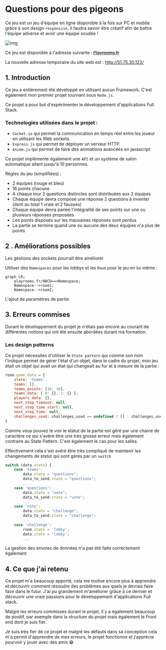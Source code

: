 # Questions pour des pigeons

Ce jeu est un jeu d'équipe en ligne disponible à la fois sur PC et mobile grâce à son design ``responsive``, il faudra savoir être créatif afin de battre l'équipe adverse et avoir une équipe soudée !

![img](https://cdn.discordapp.com/attachments/929500253734969378/1033445254008946739/unknown.png)

Ce jeu est disponible à l'adresse suivante : ~~[Playrooms.fr](http://playrooms.fr)~~

La nouvelle adresse temporaire du site web est : http://51.75.30.123/

## 1. Introduction

Ce jeu a entièrement été développé en utilisant aucun Framework. C'est également mon premier projet tournant sous ``Node.js``.

Ce projet a pour but d'expérimenter le développement d'applications Full Stack.

### Technologies utilisées dans le projet :

* ``Socket.io`` qui permet la communication en temps réel entre les joueur en utilisant les Web sockets.
* ``Express.js`` qui permet de déployer un serveur HTTP.
* ``Anime.js`` qui permet de faire des animations avancées en javascript 

Ce projet implémente également une ``API`` et un système de salon automatique allant jusqu'à 10 personnes.

Règles du jeu (simplifiées) :

* 2 équipes (rouge et bleu)
* 16 points chacune
* A chaque tour 2 questions distinctes sont distribuées aux 2 équipes
* Chaque équipe devra composé une réponse 2 questions à inventer (dont au total 1 vraie et 2 fausses)
* Chaque équipe devra pariée l'intégralité de ses points sur une ou plusieurs réponses proposées
* Les points disposés sur les mauvaises réponses sont perdus
* La partie se termine quand une ou aucune des deux équipes n'a plus de points

## 2 . Améliorations possibles

Les gestions des sockets pourrait être améliorer

Utiliser des `Namespaces`  pour les lobbys et les `Room` pour le jeu en lui même :

```mermaid
graph LR;
	playrooms.fr/ABCD==>Namespace;
	Namespace-->room1;
	Namespace-->room2;
```

L'ajout de paramètres de partie.

## 3. Erreurs commises

Durant le développement du projet je n'étais pas encore au courant de différentes notions qui ont été ensuite abordées durant ma formation.

### Les design patterns

Ce projet nécessites d'utiliser le ``State pattern`` qui comme son nom l'indique permet de gérer l'état d'un objet, dans le cadre du projet, mon jeu était un objet qui avait un état qui changeait au fur et à mesure de la partie :

```javascript
room.game_data = {
    state: 'teams',
    teams: [],
    teams_points: [16, 16],
    teams_data: { 0: {}, 1: {} },
    players_data: {},
    next_step_timeout: null,
    next_step_time_start: null,
    next_step_time: null,
    challenges_used: challenges_used == undefined ? [] : challenges_used
}
```

Comme vous pouvez le voir le statut de la partie est géré par une chaine de caractère ce qui s'avère être une très grosse erreur mais également contraire au State Pattern. C'est également le cas pour les salles.

Effectivement cela s'est avéré être très compliqué de maintenir les changements de statut qui sont gérés par un ``switch``

```javascript
switch (data.state) {
    case 'teams':
        data.state = "questions";
        data_to_send.state = "questions";
        ...
    case 'questions':
        data.state = "vote";
        data_to_send.state = "vote";
        ...
    case 'vote':
        data.state = "challenge";
        data_to_send.state = "challenge";
        ...
    case 'challenge':
        room.state = 'lobby';
        data.state = 'lobby';
        ...
```

La gestion des envoies de données n'a pas été faite correctement également



## 4. Ce que j'ai retenu

Ce projet m'a beaucoup apporté, cela me motive encore plus à apprendre et découvrir comment résoudre des problèmes aux quels je devrais faire face dans le futur. J'ai pu grandement m'améliorer grâce à ce dernier et découvrir une vraie passions pour le développement d'applications Full stack.

Malgré les erreurs commisses durant le projet, il y a également beaucoup de positif, par exemple dans la structure du projet mais également le Front end dont je suis fier.

Je suis très fier de ce projet et malgré les défauts dans sa conception cela m'a permit d'apprendre de mes erreurs, le projet fonctionne et j'apprécie pourvoir y jouer avec des amis 😁
